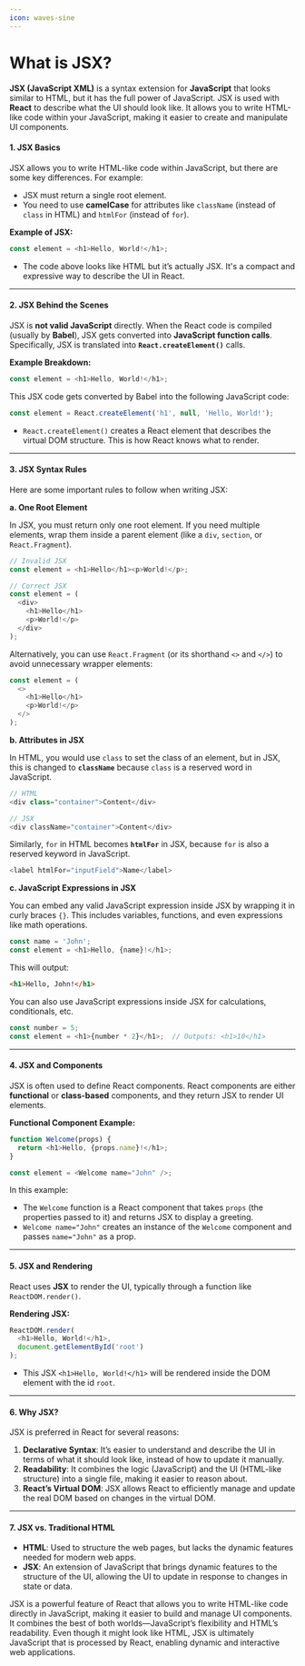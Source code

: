 ```yaml
---
icon: waves-sine
---
```


# What is JSX?

**JSX (JavaScript XML)** is a syntax extension for **JavaScript** that looks similar to HTML, but it has the full power of JavaScript. JSX is used with **React** to describe what the UI should look like. It allows you to write HTML-like code within your JavaScript, making it easier to create and manipulate UI components.

#### **1. JSX Basics**

JSX allows you to write HTML-like code within JavaScript, but there are some key differences. For example:

* JSX must return a single root element.
* You need to use **camelCase** for attributes like `className` (instead of `class` in HTML) and `htmlFor` (instead of `for`).

**Example of JSX:**

```javascript
const element = <h1>Hello, World!</h1>;
```

* The code above looks like HTML but it’s actually JSX. It's a compact and expressive way to describe the UI in React.

***

#### **2. JSX Behind the Scenes**

JSX is **not valid JavaScript** directly. When the React code is compiled (usually by **Babel**), JSX gets converted into **JavaScript function calls**. Specifically, JSX is translated into **`React.createElement()`** calls.

**Example Breakdown:**

```javascript
const element = <h1>Hello, World!</h1>;
```

This JSX code gets converted by Babel into the following JavaScript code:

```javascript
const element = React.createElement('h1', null, 'Hello, World!');
```

* `React.createElement()` creates a React element that describes the virtual DOM structure. This is how React knows what to render.

***

#### **3. JSX Syntax Rules**

Here are some important rules to follow when writing JSX:

**a. One Root Element**

In JSX, you must return only one root element. If you need multiple elements, wrap them inside a parent element (like a `div`, `section`, or `React.Fragment`).

```javascript
// Invalid JSX
const element = <h1>Hello</h1><p>World!</p>;

// Correct JSX
const element = (
  <div>
    <h1>Hello</h1>
    <p>World!</p>
  </div>
);
```

Alternatively, you can use `React.Fragment` (or its shorthand `<>` and `</>`) to avoid unnecessary wrapper elements:

```javascript
const element = (
  <>
    <h1>Hello</h1>
    <p>World!</p>
  </>
);
```

**b. Attributes in JSX**

In HTML, you would use `class` to set the class of an element, but in JSX, this is changed to **`className`** because `class` is a reserved word in JavaScript.

```javascript
// HTML
<div class="container">Content</div>

// JSX
<div className="container">Content</div>
```

Similarly, `for` in HTML becomes **`htmlFor`** in JSX, because `for` is also a reserved keyword in JavaScript.

```javascript
<label htmlFor="inputField">Name</label>
```

**c. JavaScript Expressions in JSX**

You can embed any valid JavaScript expression inside JSX by wrapping it in curly braces `{}`. This includes variables, functions, and even expressions like math operations.

```javascript
const name = 'John';
const element = <h1>Hello, {name}!</h1>;
```

This will output:

```html
<h1>Hello, John!</h1>
```

You can also use JavaScript expressions inside JSX for calculations, conditionals, etc.

```javascript
const number = 5;
const element = <h1>{number * 2}</h1>;  // Outputs: <h1>10</h1>
```

***

#### **4. JSX and Components**

JSX is often used to define React components. React components are either **functional** or **class-based** components, and they return JSX to render UI elements.

**Functional Component Example:**

```javascript
function Welcome(props) {
  return <h1>Hello, {props.name}!</h1>;
}

const element = <Welcome name="John" />;
```

In this example:

* The `Welcome` function is a React component that takes `props` (the properties passed to it) and returns JSX to display a greeting.
* `Welcome name="John"` creates an instance of the `Welcome` component and passes `name="John"` as a prop.

***

#### **5. JSX and Rendering**

React uses **JSX** to render the UI, typically through a function like `ReactDOM.render()`.

**Rendering JSX:**

```javascript
ReactDOM.render(
  <h1>Hello, World!</h1>,
  document.getElementById('root')
);
```

* This JSX `<h1>Hello, World!</h1>` will be rendered inside the DOM element with the id `root`.

***

#### **6. Why JSX?**

JSX is preferred in React for several reasons:

1. **Declarative Syntax**: It’s easier to understand and describe the UI in terms of what it should look like, instead of how to update it manually.
2. **Readability**: It combines the logic (JavaScript) and the UI (HTML-like structure) into a single file, making it easier to reason about.
3. **React’s Virtual DOM**: JSX allows React to efficiently manage and update the real DOM based on changes in the virtual DOM.

***

#### **7. JSX vs. Traditional HTML**

* **HTML**: Used to structure the web pages, but lacks the dynamic features needed for modern web apps.
* **JSX**: An extension of JavaScript that brings dynamic features to the structure of the UI, allowing the UI to update in response to changes in state or data.

JSX is a powerful feature of React that allows you to write HTML-like code directly in JavaScript, making it easier to build and manage UI components. It combines the best of both worlds—JavaScript’s flexibility and HTML’s readability. Even though it might look like HTML, JSX is ultimately JavaScript that is processed by React, enabling dynamic and interactive web applications.
